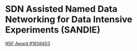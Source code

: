 # SDN Assisted Named Data Networking for Data Intensive Experiments (SANDIE)

[NSF Award #1659403](https://www.nsf.gov/awardsearch/showAward?AWD_ID=1659403)
